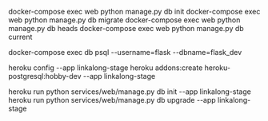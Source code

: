 docker-compose exec web python manage.py db init
docker-compose exec web python manage.py db migrate
docker-compose exec web python manage.py db heads
docker-compose exec web python manage.py db current

docker-compose exec db psql --username=flask --dbname=flask_dev

heroku config --app linkalong-stage
heroku addons:create heroku-postgresql:hobby-dev --app linkalong-stage


heroku run python services/web/manage.py db init --app linkalong-stage
heroku run python services/web/manage.py db upgrade --app linkalong-stage



